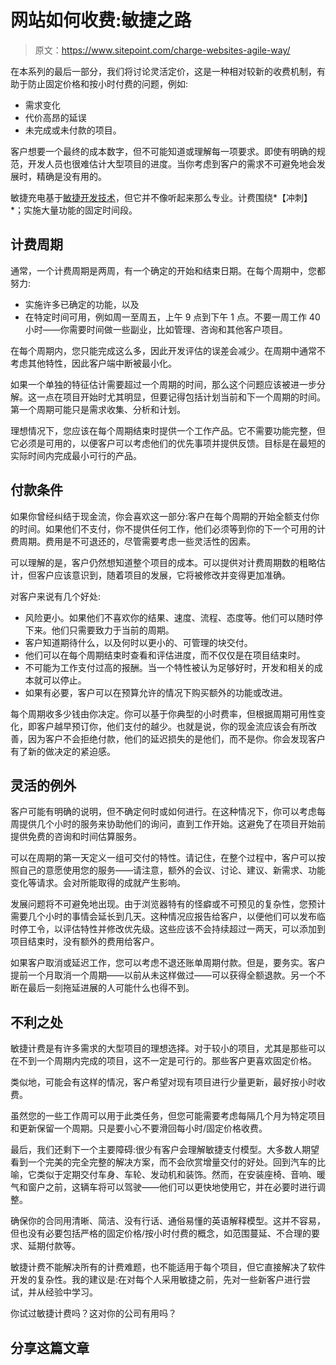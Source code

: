 # 网站如何收费:敏捷之路

> 原文：<https://www.sitepoint.com/charge-websites-agile-way/>

在本系列的最后一部分，我们将讨论灵活定价，这是一种相对较新的收费机制，有助于防止固定价格和按小时付费的问题，例如:

*   需求变化
*   代价高昂的延误
*   未完成或未付款的项目。

客户想要一个最终的成本数字，但不可能知道或理解每一项要求。即使有明确的规范，开发人员也很难估计大型项目的进度。当你考虑到客户的需求不可避免地会发展时，精确是没有用的。

敏捷充电基于[敏捷开发技术](https://www.sitepoint.com/love-agile/)，但它并不像听起来那么专业。计费围绕*【冲刺】*；实施大量功能的固定时间段。

## 计费周期

通常，一个计费周期是两周，有一个确定的开始和结束日期。在每个周期中，您都努力:

*   实施许多已确定的功能，以及
*   在特定时间可用，例如周一至周五，上午 9 点到下午 1 点。不要一周工作 40 小时——你需要时间做一些副业，比如管理、咨询和其他客户项目。

在每个周期内，您只能完成这么多，因此开发评估的误差会减少。在周期中通常不考虑其他特性，因此客户端中断被最小化。

如果一个单独的特征估计需要超过一个周期的时间，那么这个问题应该被进一步分解。这一点在项目开始时尤其明显，但要记得包括计划当前和下一个周期的时间。第一个周期可能只是需求收集、分析和计划。

理想情况下，您应该在每个周期结束时提供一个工作产品。它不需要功能完整，但它必须是可用的，以便客户可以考虑他们的优先事项并提供反馈。目标是在最短的实际时间内完成最小可行的产品。

## 付款条件

如果你曾经纠结于现金流，你会喜欢这一部分:客户在每个周期的开始全额支付你的时间。如果他们不支付，你不提供任何工作，他们必须等到你的下一个可用的计费周期。费用是不可退还的，尽管需要考虑一些灵活性的因素。

可以理解的是，客户仍然想知道整个项目的成本。可以提供对计费周期数的粗略估计，但客户应该意识到，随着项目的发展，它将被修改并变得更加准确。

对客户来说有几个好处:

*   风险更小。如果他们不喜欢你的结果、速度、流程、态度等。他们可以随时停下来。他们只需要致力于当前的周期。
*   客户知道期待什么，以及何时以更小的、可管理的块交付。
*   他们可以在每个周期结束时查看和评估进度，而不仅仅是在项目结束时。
*   不可能为工作支付过高的报酬。当一个特性被认为足够好时，开发和相关的成本就可以停止。
*   如果有必要，客户可以在预算允许的情况下购买额外的功能或改进。

每个周期收多少钱由你决定。你可以基于你典型的小时费率，但根据周期可用性变化，即客户越早预订你，他们支付的越少。也就是说，你的现金流应该会有所改善，因为客户不会拒绝付款，他们的延迟损失的是他们，而不是你。你会发现客户有了新的做决定的紧迫感。

## 灵活的例外

客户可能有明确的说明，但不确定何时或如何进行。在这种情况下，你可以考虑每周提供几个小时的服务来协助他们的询问，直到工作开始。这避免了在项目开始前提供免费的咨询和时间估算服务。

可以在周期的第一天定义一组可交付的特性。请记住，在整个过程中，客户可以按照自己的意愿使用您的服务——请注意，额外的会议、讨论、建议、新需求、功能变化等请求。会对所能取得的成就产生影响。

发展问题将不可避免地出现。由于浏览器特有的怪癖或不可预见的复杂性，您预计需要几个小时的事情会延长到几天。这种情况应报告给客户，以便他们可以发布临时停工令，以评估特性并修改优先级。这些应该不会持续超过一两天，可以添加到项目结束时，没有额外的费用给客户。

如果客户取消或延迟工作，您可以考虑不退还账单周期付款。但是，要务实。客户提前一个月取消一个周期——以前从未这样做过——可以获得全额退款。另一个不断在最后一刻拖延进展的人可能什么也得不到。

## 不利之处

敏捷计费是有许多需求的大型项目的理想选择。对于较小的项目，尤其是那些可以在不到一个周期内完成的项目，这不一定是可行的。那些客户更喜欢固定价格。

类似地，可能会有这样的情况，客户希望对现有项目进行少量更新，最好按小时收费。

虽然您的一些工作周可以用于此类任务，但您可能需要考虑每隔几个月为特定项目和更新保留一个周期。只是要小心不要滑回每小时/固定价格收费。

最后，我们还剩下一个主要障碍:很少有客户会理解敏捷支付模型。大多数人期望看到一个完美的完全完整的解决方案，而不会欣赏增量交付的好处。回到汽车的比喻，它类似于定期交付车身、车轮、发动机和装饰。然而，在安装座椅、音响、暖气和窗户之前，这辆车将可以驾驶——他们可以更快地使用它，并在必要时进行调整。

确保你的合同用清晰、简洁、没有行话、通俗易懂的英语解释模型。这并不容易，但也没有必要包括严格的固定价格/按小时付费的概念，如范围蔓延、不合理的要求、延期付款等。

敏捷计费不能解决所有的计费难题，也不能适用于每个项目，但它直接解决了软件开发的复杂性。我的建议是:在对每个人采用敏捷之前，先对一些新客户进行尝试，并从经验中学习。

你试过敏捷计费吗？这对你的公司有用吗？

## 分享这篇文章